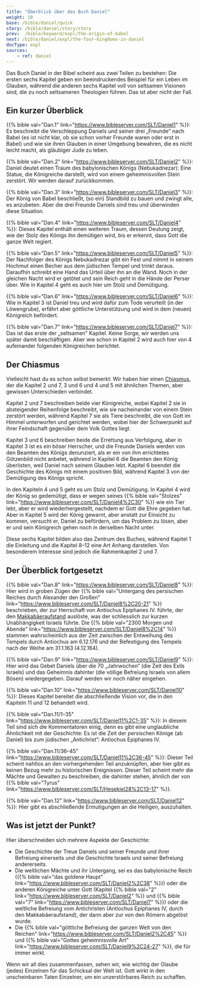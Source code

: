 ```yaml
---
title: "Überblick über das Buch Daniel"
weight: 10
base: /bible/daniel/quick
story: /bible/daniel/story/story
prev:  /bible/keyword/expl/the-origin-of-babel
next: /bible/daniel/expl/the-four-kingdoms-in-daniel
docType: expl
sources:
    - ref: daniel
---
```


Das Buch Daniel in der Bibel scheint aus zwei Teilen zu bestehen: Die ersten sechs Kapitel geben ein beeindruckendes Beispiel für ein Leben im Glauben, während die anderen sechs Kapitel voll von seltsamen Visionen sind, die zu noch seltsameren Theologien führen. Das ist aber nicht der Fall.

## Ein kurzer Überblick

<a name="b425"></a>
{{% bible val="Dan.1" link="https://www.bibleserver.com/SLT/Daniel1" %}}: Es beschreibt die Verschleppung Daniels und seiner drei „Freunde” nach Babel (es ist nicht klar, ob sie schon vorher Freunde waren oder erst in Babel) und wie sie ihren Glauben in einer Umgebung bewahren, die es nicht leicht macht, als gläubiger Jude zu leben.

{{% bible val="Dan.2" link="https://www.bibleserver.com/SLT/Daniel2" %}}: Daniel deutet einen Traum des babylonischen Königs (Nebukadnezar): Eine Statue, die Königreiche darstellt, wird von einem geheimnisvollen Stein zerstört. Wir werden darauf zurückkommen.

{{% bible val="Dan.3" link="https://www.bibleserver.com/SLT/Daniel3" %}}: Der König von Babel beschließt, (so ein) Standbild zu bauen und zwingt alle, es anzubeten. Aber die drei Freunde Daniels sind treu und überwinden diese Situation.

{{% bible val="Dan.4" link="https://www.bibleserver.com/SLT/Daniel4" %}}: Dieses Kapitel enthält einen weiteren Traum, dessen Deutung zeigt, wie der Stolz des Königs ihn demütigen wird, bis er erkennt, dass Gott die ganze Welt regiert.

{{% bible val="Dan.5" link="https://www.bibleserver.com/SLT/Daniel5" %}}: Der Nachfolger des Königs Nebukadnezar gibt ein Fest und nimmt in seinem Hochmut einen Becher aus dem jüdischen Tempel und trinkt daraus. Daraufhin schreibt eine Hand das Urteil über ihn an die Wand. Noch in der gleichen Nacht wird er getötet und sein Reich geht in die Hände der Perser über. Wie in Kapitel 4 geht es auch hier um Stolz und Demütigung.

{{% bible val="Dan.6" link="https://www.bibleserver.com/SLT/Daniel6" %}}: Wie in Kapitel 3 ist Daniel treu und wird dafür zum Tode verurteilt (in der Löwengrube), erfährt aber göttliche Unterstützung und wird in dem (neuen) Königreich befördert.

{{% bible val="Dan.7" link="https://www.bibleserver.com/SLT/Daniel7" %}}: Das ist das erste der „seltsamen” Kapitel. Keine Sorge, wir werden uns später damit beschäftigen. Aber wie schon in Kapitel 2 wird auch hier von 4 aufeinander folgenden Königreichen berichtet.

## Der Chiasmus

<a name="ef82"></a>
Vielleicht hast du es schon selbst bemerkt: Wir haben hier einen [Chiasmus](/background/literature/expl/literary-tools-in-the-book-of-revelation), der die Kapitel 2 und 7, 3 und 6 und 4 und 5 mit ähnlichen Themen, aber gewissen Unterschieden verbindet.

Kapitel 2 und 7 beschreiben beide vier Königreiche, wobei Kapitel 2 sie in absteigender Reihenfolge beschreibt, wie sie nacheinander von einem Stein zerstört werden, während Kapitel 7 sie als Tiere beschreibt, die von Gott im Himmel unterworfen und gerichtet werden, wobei hier der Schwerpunkt auf ihrer Feindschaft gegenüber dem Volk Gottes liegt.

Kapitel 3 und 6 beschreiben beide die Errettung aus Verfolgung, aber in Kapitel 3 ist es ein böser Herrscher, und die Freunde Daniels werden von den Beamten des Königs denunziert, als er ein von ihm errichtetes Götzenbild nicht anbetet, während in Kapitel 6 die Beamten den König überlisten, weil Daniel nach seinem Glauben lebt. Kapitel 6 beendet die Geschichte des Königs mit einem positiven Bild, während Kapitel 3 von der Demütigung des Königs spricht.

In den Kapiteln 4 und 5 geht es um Stolz und Demütigung. In Kapitel 4 wird der König so gedemütigt, dass er wegen seines {{% bible val="Stolzes" link="https://www.bibleserver.com/SLT/Daniel4%2C30" %}} wie ein Tier lebt, aber er wird wiederhergestellt, nachdem er Gott die Ehre gegeben hat. Aber in Kapitel 5 wird der König gewarnt, aber anstatt zur Einsicht zu kommen, versucht er, Daniel zu befördern, um das Problem zu lösen, aber er und sein Königreich gehen noch in derselben Nacht unter.

Diese sechs Kapitel bilden also das Zentrum des Buches, während Kapitel 1 die Einleitung und die Kapitel 8–12 eine Art Anhang darstellen. Von besonderem Interesse sind jedoch die Rahmenkapitel 2 und 7.

## Der Überblick fortgesetzt

<a name="5b61"></a>
{{% bible val="Dan.8" link="https://www.bibleserver.com/SLT/Daniel8" %}}: Hier wird in groben Zügen der {{% bible val="Untergang des persischen Reiches durch Alexander den Großen" link="https://www.bibleserver.com/SLT/Daniel8%2C20-21" %}} beschrieben, der zur Herrschaft von Antiochus Epiphanes IV. führte, der den [Makkabäeraufstand](https://de.m.wikipedia.org/wiki/Makkabäer) auslöste, was der schliesslich zur kurzen Unabhängigkeit Israels führte. Die {{% bible val="2300 Morgen und Abende" link="https://www.bibleserver.com/SLT/Daniel8%2C14" %}} stammen wahrscheinlich aus der Zeit zwischen der Entweihung des Tempels durch Antiochus am 6.12.176 und der Befestigung des Tempels nach der Weihe am 31.1.163 (4.12.164).

{{% bible val="Dan.9" link="https://www.bibleserver.com/SLT/Daniel9" %}}: Hier wird das Gebet Daniels über die 70 „Jahrwochen” (die Zeit des Exils Israels) und das Geheimnis dahinter (die völlige Befreiung Israels von allem Bösen) wiedergegeben. Darauf werden wir noch näher eingehen.

{{% bible val="Dan.10" link="https://www.bibleserver.com/SLT/Daniel10" %}}: Dieses Kapitel bereitet die abschließende Vision vor, die in den Kapiteln 11 und 12 behandelt wird.

{{% bible val="Dan.11/1–35" link="https://www.bibleserver.com/SLT/Daniel11%2C1-35" %}}: In diesem Teil sind sich die Kommentatoren einig, denn es gibt eine unglaubliche Ähnlichkeit mit der Geschichte: Es ist die Zeit der persischen Könige (ab Daniel) bis zum jüdischen „Antichrist”: Antiochus Epiphanes IV.

{{% bible val="Dan.11/36–45" link="https://www.bibleserver.com/SLT/Daniel11%2C36-45" %}}: Dieser Teil scheint nahtlos an den vorhergehenden Teil anzuknüpfen, aber hier gibt es keinen Bezug mehr zu historischen Ereignissen. Dieser Teil scheint mehr die Mächte und Gewalten zu beschreiben, die dahinter stehen, ähnlich der von {{% bible val="Tyrus" link="https://www.bibleserver.com/SLT/Hesekiel28%2C13-17" %}}.

{{% bible val="Dan.12" link="https://www.bibleserver.com/SLT/Daniel12" %}}: Hier gibt es abschließende Ermutigungen an die Heiligen, auszuhalten.

## Was ist jetzt der Punkt?

<a name="b37a"></a>
Hier überschneiden sich mehrere Aspekte der Geschichte:

- Die Geschichte der Treue Daniels und seiner Freunde und ihrer Befreiung einerseits und die Geschichte Israels und seiner Befreiung andererseits.
- Die weltlichen Mächte und ihr Untergang, sei es das babylonische Reich ({{% bible val="das goldene Haupt" link="https://www.bibleserver.com/SLT/Daniel2%2C38" %}}) oder die anderen Königreiche unter Gott (Kapitel {{% bible val="2" link="https://www.bibleserver.com/SLT/Daniel2" %}} und {{% bible val="7" link="https://www.bibleserver.com/SLT/Daniel7" %}}) oder die weltliche Befreiung vom Antichristen (Antiochus Epiphanes IV, durch den Makkabäeraufstand), der dann aber zur von den Römern abgelöst wurde.
- Die {{% bible val="göttliche Befreiung der ganzen Welt von den Reichen" link="https://www.bibleserver.com/SLT/Daniel2%2C45" %}} und {{% bible val="Gottes geheimnisvolle Art" link="https://www.bibleserver.com/SLT/Daniel9%2C24-27" %}}, die für immer wirkt.

Wenn wir all dies zusammenfassen, sehen wir, wie wichtig der Glaube (jedes) Einzelnen für das Schicksal der Welt ist. Gott wirkt in den unscheinbaren Taten Einzelner, um ein unzerstörbares Reich zu schaffen.

